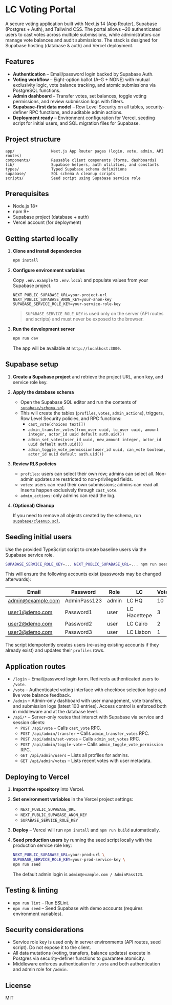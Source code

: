 # LC Voting Portal

A secure voting application built with Next.js 14 (App Router), Supabase (Postgres + Auth), and Tailwind CSS. The portal allows ~20 authenticated users to cast votes across multiple submissions, while administrators can manage vote balances and audit submissions. The stack is designed for Supabase hosting (database & auth) and Vercel deployment.

## Features

- **Authentication** – Email/password login backed by Supabase Auth.
- **Voting workflow** – Eight-option ballot (A–G + NONE) with mutual exclusivity logic, vote balance tracking, and atomic submissions via PostgreSQL functions.
- **Admin dashboard** – Transfer votes, set balances, toggle voting permissions, and review submission logs with filters.
- **Supabase-first data model** – Row Level Security on all tables, security-definer RPC functions, and auditable admin actions.
- **Deployment ready** – Environment configuration for Vercel, seeding script for initial users, and SQL migration files for Supabase.

## Project structure

```
app/                Next.js App Router pages (login, vote, admin, API routes)
components/         Reusable client components (forms, dashboards)
lib/                Supabase helpers, auth utilities, and constants
types/              Typed Supabase schema definitions
supabase/           SQL schema & cleanup scripts
scripts/            Seed script using Supabase service role
```

## Prerequisites

- Node.js 18+
- npm 9+
- Supabase project (database + auth)
- Vercel account (for deployment)

## Getting started locally

1. **Clone and install dependencies**

   ```bash
   npm install
   ```

2. **Configure environment variables**

   Copy `.env.example` to `.env.local` and populate values from your Supabase project.

   ```env
   NEXT_PUBLIC_SUPABASE_URL=your-project-url
   NEXT_PUBLIC_SUPABASE_ANON_KEY=your-anon-key
   SUPABASE_SERVICE_ROLE_KEY=your-service-role-key
   ```

   > `SUPABASE_SERVICE_ROLE_KEY` is used only on the server (API routes and scripts) and must never be exposed to the browser.

3. **Run the development server**

   ```bash
   npm run dev
   ```

   The app will be available at `http://localhost:3000`.

## Supabase setup

1. **Create a Supabase project** and retrieve the project URL, anon key, and service role key.

2. **Apply the database schema**

   - Open the Supabase SQL editor and run the contents of [`supabase/schema.sql`](supabase/schema.sql).
   - This will create the tables (`profiles`, `votes`, `admin_actions`), triggers, Row Level Security policies, and RPC functions:
     - `cast_vote(choices text[])`
     - `admin_transfer_votes(from_user uuid, to_user uuid, amount integer, actor_id uuid default auth.uid())`
     - `admin_set_votes(user_id uuid, new_amount integer, actor_id uuid default auth.uid())`
     - `admin_toggle_vote_permission(user_id uuid, can_vote boolean, actor_id uuid default auth.uid())`

3. **Review RLS policies**

   - `profiles`: users can select their own row; admins can select all. Non-admin updates are restricted to non-privileged fields.
   - `votes`: users can read their own submissions; admins can read all. Inserts happen exclusively through `cast_vote`.
   - `admin_actions`: only admins can read the log.

4. **(Optional) Cleanup**

   If you need to remove all objects created by the schema, run [`supabase/cleanup.sql`](supabase/cleanup.sql).

## Seeding initial users

Use the provided TypeScript script to create baseline users via the Supabase service role.

```bash
SUPABASE_SERVICE_ROLE_KEY=... NEXT_PUBLIC_SUPABASE_URL=... npm run seed
```

This will ensure the following accounts exist (passwords may be changed afterwards):

| Email             | Password      | Role  | LC             | Votes |
| ----------------- | ------------- | ----- | -------------- | ----- |
| admin@example.com | AdminPass123  | admin | LC HQ          | 10    |
| user1@demo.com    | Password1     | user  | LC Hacettepe   | 3     |
| user2@demo.com    | Password2     | user  | LC Cairo       | 2     |
| user3@demo.com    | Password3     | user  | LC Lisbon      | 1     |

The script idempotently creates users (re-using existing accounts if they already exist) and updates their `profiles` rows.

## Application routes

- `/login` – Email/password login form. Redirects authenticated users to `/vote`.
- `/vote` – Authenticated voting interface with checkbox selection logic and live vote balance feedback.
- `/admin` – Admin-only dashboard with user management, vote transfers, and submission logs (latest 100 entries). Access control is enforced both in middleware and at the database level.
- `/api/*` – Server-only routes that interact with Supabase via service and session clients:
  - `POST /api/vote` – Calls `cast_vote` RPC.
  - `POST /api/admin/transfer` – Calls `admin_transfer_votes` RPC.
  - `POST /api/admin/set-votes` – Calls `admin_set_votes` RPC.
  - `POST /api/admin/toggle-vote` – Calls `admin_toggle_vote_permission` RPC.
  - `GET /api/admin/users` – Lists all profiles for admins.
  - `GET /api/admin/votes` – Lists recent votes with user metadata.

## Deploying to Vercel

1. **Import the repository** into Vercel.
2. **Set environment variables** in the Vercel project settings:
   - `NEXT_PUBLIC_SUPABASE_URL`
   - `NEXT_PUBLIC_SUPABASE_ANON_KEY`
   - `SUPABASE_SERVICE_ROLE_KEY`
3. **Deploy** – Vercel will run `npm install` and `npm run build` automatically.
4. **Seed production users** by running the seed script locally with the production service role key:

   ```bash
   NEXT_PUBLIC_SUPABASE_URL=your-prod-url \
   SUPABASE_SERVICE_ROLE_KEY=your-prod-service-key \
   npm run seed
   ```

   The default admin login is `admin@example.com / AdminPass123`.

## Testing & linting

- `npm run lint` – Run ESLint.
- `npm run seed` – Seed Supabase with demo accounts (requires environment variables).

## Security considerations

- Service role key is used only in server environments (API routes, seed script). Do not expose it to the client.
- All data mutations (voting, transfers, balance updates) execute in Postgres via security-definer functions to guarantee atomicity.
- Middleware enforces authentication for `/vote` and both authentication and admin role for `/admin`.

## License

MIT
